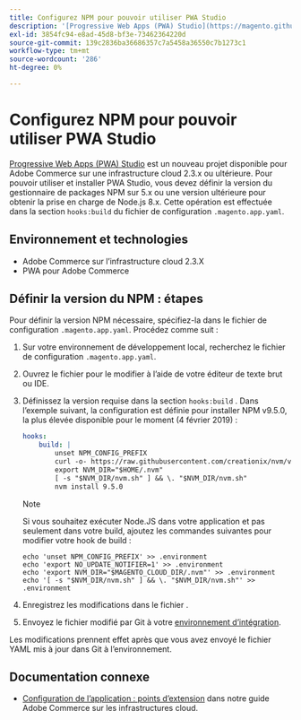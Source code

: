 ```yaml
---
title: Configurez NPM pour pouvoir utiliser PWA Studio
description: '[Progressive Web Apps (PWA) Studio](https://magento.github.io/pwa-studio/) est un nouveau projet disponible pour Adobe Commerce sur une infrastructure cloud 2.3.x ou ultérieure. Pour pouvoir utiliser et installer PWA Studio, vous devez définir la version du gestionnaire de packages NPM sur 5.x ou une version ultérieure pour obtenir la prise en charge de Node.js 8.x. Cette opération est effectuée dans la section « hooks:build » du fichier de configuration « .magento.app.yaml ».'
exl-id: 3854fc94-e8ad-45d8-bf3e-73462364220d
source-git-commit: 139c2836ba36686357c7a5458a36550c7b1273c1
workflow-type: tm+mt
source-wordcount: '286'
ht-degree: 0%

---
```


# Configurez NPM pour pouvoir utiliser PWA Studio

[Progressive Web Apps (PWA) Studio](https://magento.github.io/pwa-studio/) est un nouveau projet disponible pour Adobe Commerce sur une infrastructure cloud 2.3.x ou ultérieure. Pour pouvoir utiliser et installer PWA Studio, vous devez définir la version du gestionnaire de packages NPM sur 5.x ou une version ultérieure pour obtenir la prise en charge de Node.js 8.x. Cette opération est effectuée dans la section `hooks:build` du fichier de configuration `.magento.app.yaml`.

## Environnement et technologies

* Adobe Commerce sur l’infrastructure cloud 2.3.X
* PWA pour Adobe Commerce

## Définir la version du NPM : étapes

Pour définir la version NPM nécessaire, spécifiez-la dans le fichier de configuration `.magento.app.yaml`. Procédez comme suit :

1. Sur votre environnement de développement local, recherchez le fichier de configuration `.magento.app.yaml`.
1. Ouvrez le fichier pour le modifier à l’aide de votre éditeur de texte brut ou IDE.
1. Définissez la version requise dans la section `hooks:build` . Dans l’exemple suivant, la configuration est définie pour installer NPM v9.5.0, la plus élevée disponible pour le moment (4 février 2019) :

   ```yaml
   hooks:
       build: |
           unset NPM_CONFIG_PREFIX
           curl -o- https://raw.githubusercontent.com/creationix/nvm/v0.33.8/install.sh | bash
           export NVM_DIR="$HOME/.nvm"
           [ -s "$NVM_DIR/nvm.sh" ] && \. "$NVM_DIR/nvm.sh"
           nvm install 9.5.0
   ```

   >[!NOTE]
   >
   >Si vous souhaitez exécuter Node.JS dans votre application et pas seulement dans votre build, ajoutez les commandes suivantes pour modifier votre hook de build :
   > 
   > ```
   > echo 'unset NPM_CONFIG_PREFIX' >> .environment
   > echo 'export NO_UPDATE_NOTIFIER=1' >> .environment
   > echo 'export NVM_DIR="$MAGENTO_CLOUD_DIR/.nvm"' >> .environment
   > echo '[ -s "$NVM_DIR/nvm.sh" ] && \. "$NVM_DIR/nvm.sh"' >> .environment
   > ```

1. Enregistrez les modifications dans le fichier .
1. Envoyez le fichier modifié par Git à votre [environnement d’intégration](https://experienceleague.adobe.com/fr/docs/experience-cloud-kcs/kbarticles/ka-27242).

Les modifications prennent effet après que vous avez envoyé le fichier YAML mis à jour dans Git à l’environnement.

## Documentation connexe

* [Configuration de l’application : points d’extension](https://experienceleague.adobe.com/docs/commerce-cloud-service/user-guide/configure/app/properties/hooks-property.html?lang=fr) dans notre guide Adobe Commerce sur les infrastructures cloud.
